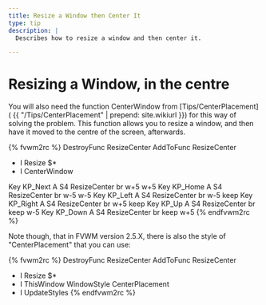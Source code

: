 ```yaml
---
title: Resize a Window then Center It
type: tip
description: |
  Describes how to resize a window and then center it.

---
```


# Resizing a Window, in the centre

You will also need the function CenterWindow from [Tips/CenterPlacement](
{{ "/Tips/CenterPlacement" | prepend: site.wikiurl }})
for this way of solving the problem.  This function allows you to resize a
window, and then have it moved to the centre of the screen, afterwards.

{% fvwm2rc %}
DestroyFunc ResizeCenter
AddToFunc ResizeCenter
+ I Resize $*
+ I CenterWindow

Key KP_Next A S4 ResizeCenter br w+5 w+5
Key KP_Home A S4 ResizeCenter br w-5 w-5
Key KP_Left A S4 ResizeCenter br w-5 keep
Key KP_Right A S4 ResizeCenter br w+5 keep
Key KP_Up A S4 ResizeCenter br keep w-5
Key KP_Down A S4 ResizeCenter br keep w+5
{% endfvwm2rc %}

Note though, that in FVWM version 2.5.X, there is also the style of "CenterPlacement" that you can use:

{% fvwm2rc %}
DestroyFunc ResizeCenter
AddToFunc ResizeCenter
+ I Resize $*
+ I ThisWindow WindowStyle CenterPlacement
+ I UpdateStyles
{% endfvwm2rc %}

